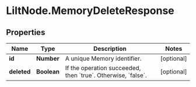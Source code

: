 # LiltNode.MemoryDeleteResponse

## Properties

Name | Type | Description | Notes
------------ | ------------- | ------------- | -------------
**id** | **Number** | A unique Memory identifier. | [optional] 
**deleted** | **Boolean** | If the operation succeeded, then &#x60;true&#x60;. Otherwise, &#x60;false&#x60;. | [optional] 



